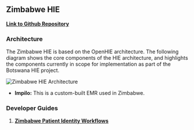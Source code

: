 ## Zimbabwe HIE

**[Link to Github Repository](https://github.com/mohcc/hie-zimbabwe)**

### Architecture

The Zimbabwe HIE is based on the OpenHIE architecture. The following diagram shows the core components of the HIE architecture, and highlights the components currently in scope for implementation as part of the Botswana HIE project.

![Zimbabwe HIE Architecture]()

- **Impilo:** This is a custom-built EMR used in Zimbabwe.

### Developer Guides

1. **[Zimbabwe Patient Identity Workflows](../../developer-guide/zim/zim-pim-workflow.md)**

